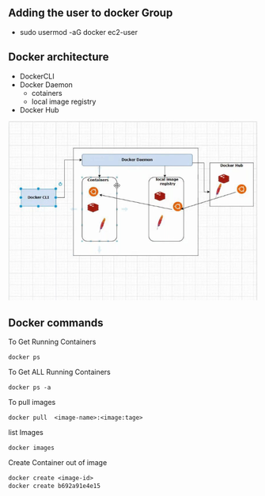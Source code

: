 ## Adding the user to docker Group 

- sudo usermod -aG docker ec2-user 

## Docker architecture 
 - DockerCLI
 - Docker Daemon
    - cotainers
    - local image registry
 - Docker Hub

 ![](2022-08-08-16-38-57.png)

## Docker commands 
To Get Running  Containers
```
docker ps
```
To Get ALL Running  Containers
```
docker ps -a
```
To pull images
```
docker pull  <image-name>:<image:tage>
```
list Images
```
docker images 
```
Create Container out of image
```
docker create <image-id> 
docker create b692a91e4e15
```
